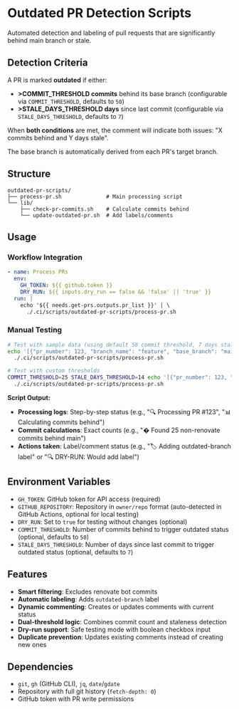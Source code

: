 # Outdated PR Detection Scripts

Automated detection and labeling of pull requests that are significantly behind main branch or stale.

## Detection Criteria

A PR is marked **outdated** if either:
- **>COMMIT_THRESHOLD commits** behind its base branch (configurable via `COMMIT_THRESHOLD`, defaults to `50`)
- **>STALE_DAYS_THRESHOLD days** since last commit (configurable via `STALE_DAYS_THRESHOLD`, defaults to `7`)

When **both conditions** are met, the comment will indicate both issues: "X commits behind and Y days stale".

The base branch is automatically derived from each PR's target branch.

## Structure

```
outdated-pr-scripts/
├── process-pr.sh              # Main processing script
└── lib/
    ├── check-pr-commits.sh    # Calculate commits behind
    └── update-outdated-pr.sh  # Add labels/comments
```

## Usage

### Workflow Integration

```yaml
- name: Process PRs
  env:
    GH_TOKEN: ${{ github.token }}
    DRY_RUN: ${{ inputs.dry_run == false && 'false' || 'true' }}
  run: |
    echo '${{ needs.get-prs.outputs.pr_list }}' | \
      ./.ci/scripts/outdated-pr-scripts/process-pr.sh
```

### Manual Testing

```bash
# Test with sample data (using default 50 commit threshold, 7 days staleness)
echo '[{"pr_number": 123, "branch_name": "feature", "base_branch": "main", "repo_owner": "camunda"}]' | \
  ./.ci/scripts/outdated-pr-scripts/process-pr.sh

# Test with custom thresholds
COMMIT_THRESHOLD=25 STALE_DAYS_THRESHOLD=14 echo '[{"pr_number": 123, "branch_name": "feature", "base_branch": "develop", "repo_owner": "camunda"}]' | \
  ./.ci/scripts/outdated-pr-scripts/process-pr.sh
```

**Script Output:**
- **Processing logs**: Step-by-step status (e.g., "🔍 Processing PR #123", "📊 Calculating commits behind")
- **Commit calculations**: Exact counts (e.g., "� Found 25 non-renovate commits behind main")
- **Actions taken**: Label/comment status (e.g., "🏷️ Adding outdated-branch label" or "🔍 DRY-RUN: Would add label")

## Environment Variables

- `GH_TOKEN`: GitHub token for API access (required)
- `GITHUB_REPOSITORY`: Repository in `owner/repo` format (auto-detected in GitHub Actions, optional for local testing)
- `DRY_RUN`: Set to `true` for testing without changes (optional)
- `COMMIT_THRESHOLD`: Number of commits behind to trigger outdated status (optional, defaults to `50`)
- `STALE_DAYS_THRESHOLD`: Number of days since last commit to trigger outdated status (optional, defaults to `7`)

## Features

- **Smart filtering**: Excludes renovate bot commits
- **Automatic labeling**: Adds `outdated-branch` label
- **Dynamic commenting**: Creates or updates comments with current status
- **Dual-threshold logic**: Combines commit count and staleness detection
- **Dry-run support**: Safe testing mode with boolean checkbox input
- **Duplicate prevention**: Updates existing comments instead of creating new ones

## Dependencies

- `git`, `gh` (GitHub CLI), `jq`, `date`/`gdate`
- Repository with full git history (`fetch-depth: 0`)
- GitHub token with PR write permissions

